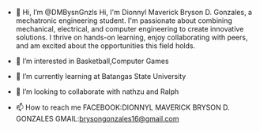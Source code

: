 - 👋 Hi, I’m @DMBysnGnzls
Hi, I'm Dionnyl Maverick Bryson D. Gonzales, a mechatronic engineering student. I'm passionate about combining mechanical, electrical, and computer engineering to create innovative solutions. I thrive on hands-on learning, enjoy collaborating with peers, and am excited about the opportunities this field holds.

- 👀 I’m interested in Basketball,Computer Games
- 🌱 I’m currently learning at Batangas State University
- 💞️ I’m looking to collaborate with nathzu and Ralph
- 📫 How to reach me FACEBOOK:DIONNYL MAVERICK BRYSON D. GONZALES 
GMAIL:brysongonzales16@gmail.com

<!---
DMBysnGnzls/DMBysnGnzls is a ✨ special ✨ repository because its `README.md` (this file) appears on your GitHub profile.
You can click the Preview link to take a look at your changes.
--->
